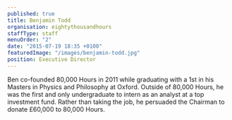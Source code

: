 ```yaml
---
published: true
title: Benjamin Todd
organisation: eightythousandhours
staffType: staff
menuOrder: "2"
date: "2015-07-19 18:35 +0100"
featuredImage: "/images/benjamin-todd.jpg"
position: Executive Director
---
```


Ben co-founded 80,000 Hours in 2011 while graduating with a 1st in his Masters in Physics and Philosophy at Oxford. Outside of 80,000 Hours, he was the first and only undergraduate to intern as an analyst at a top investment fund. Rather than taking the job, he persuaded the Chairman to donate £60,000 to 80,000 Hours.
